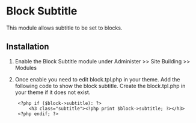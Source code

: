 Block Subtitle
===
This module allows subtitle to be set to blocks.

## Installation

1. Enable the Block Subtitle module under Administer >> Site Building >> Modules
2. Once enable you need to edit block.tpl.php in your theme. Add the following code to show the block subtitle. Create the block.tpl.php in your theme if it does not exist.

        <?php if ($block->subtitle): ?>
            <h3 class="subtitle"><?php print $block->subtitle; ?></h3>
        <?php endif; ?>
